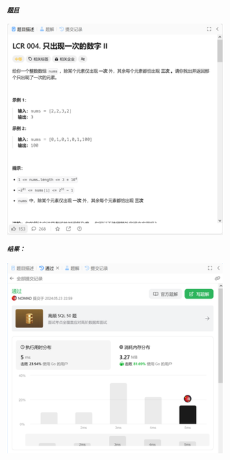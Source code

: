 ##### [题目](https://leetcode.cn/problems/maximum-number-that-sum-of-the-prices-is-less-than-or-equal-to-k/description/)
![pic](img.png)
##### 结果：
![pic](result.png)